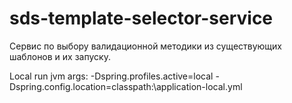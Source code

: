 # sds-template-selector-service

Сервис по выбору валидационной методики из существующих шаблонов и их запуску.

Local run jvm args: -Dspring.profiles.active=local -Dspring.config.location=classpath:\application-local.yml
